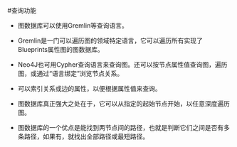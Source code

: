 #查询功能
* 图数据库可以使用Gremlin等查询语言。

* Gremlin是一门可以遍历图的领域特定语言，它可以遍历所有实现了Blueprints属性图的图数据库。

* Neo4J也可用Cypher查询语言来查询图。还可以按节点属性值查询图，遍历图，或通过“语言绑定”浏览节点关系。

* 可以索引关系或边的属性，以便根据属性值来查询。

* 图数据库真正强大之处在于，它可以从指定的起始节点开始，以任意深度遍历图。

* 图数据库的一个优点是能找到两节点间的路径，也就是判断它们之间是否有多条路径，如果有，就找出全部路径或最短路径。